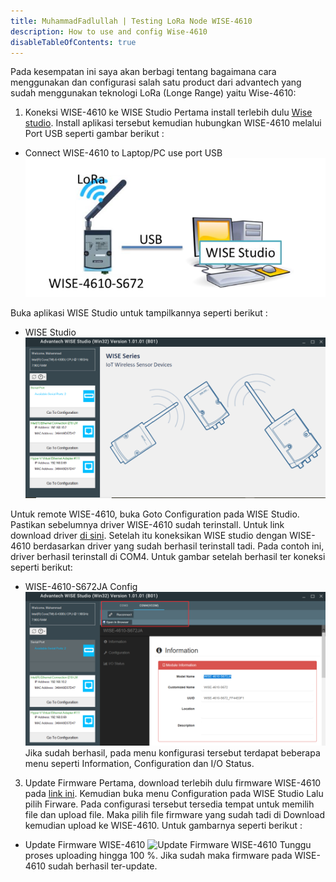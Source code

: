 ```yaml
---
title: MuhammadFadlullah | Testing LoRa Node WISE-4610
description: How to use and config Wise-4610
disableTableOfContents: true
---
```


Pada kesempatan ini saya akan berbagi tentang bagaimana cara menggunakan dan configurasi salah satu product dari advantech yang sudah menggunakan teknologi LoRa (Longe Range) yaitu Wise-4610:

1. Koneksi WISE-4610 ke WISE Studio
Pertama install terlebih dulu [Wise studio](https://support.advantech.com/support/DownloadSRDetail_New.aspx?SR_ID=1-1MJSJKX&Doc_Source=Download). Install aplikasi tersebut kemudian hubungkan WISE-4610 melalui Port USB seperti gambar berikut :
- Connect WISE-4610 to Laptop/PC use port USB
![Connect WISE-4610 to Laptop/PC use port USB](img/WISE4610-conect-USB.PNG)

Buka aplikasi WISE Studio untuk tampilkannya seperti berikut :
- WISE Studio
![WISE Studio](img/Wise-studio1.PNG)

Untuk remote WISE-4610, buka Goto Configuration pada WISE Studio. Pastikan sebelumnya driver WISE-4610 sudah terinstall. Untuk link download driver [di sini](https://support.advantech.com/support/SearchResult.aspx?keyword=WISE-4610&searchtabs=BIOS,Certificate,Datasheet,Documentation,Driver,Firmware,Manual,Online%20Training,Software%20Utility,Utility,FAQ,Installation,Software%20API,Software%20API%20Manual,3D%20Model,Quick%20Start%20Guide,Reference,eCatalog,Video,Webcast,Whitepaper,SDK,OS&select_tab=Driver). Setelah itu koneksikan WISE studio dengan WISE-4610 berdasarkan driver yang sudah berhasil terinstall tadi. Pada contoh ini, driver berhasil terinstall di COM4. Untuk gambar setelah berhasil ter koneksi seperti berikut:
- WISE-4610-S672JA Config
![WISE-4610-S672JA Config](img/WISE-4610-config.png)
Jika sudah berhasil, pada menu konfigurasi tersebut terdapat beberapa menu seperti Information, Configuration dan I/O Status.
3. Update Firmware
Pertama, download terlebih dulu firmware WISE-4610 pada [link ini](Firmware/WISE-4610_vA113B00_JA_UT.bin). Kemudian buka menu Configuration pada WISE Studio Lalu pilih Firware. Pada configurasi tersebut tersedia tempat untuk memilih file dan upload file. Maka pilih file firmware yang sudah tadi di Download kemudian upload ke WISE-4610. Untuk gambarnya seperti berikut :
- Update Firmware WISE-4610
![Update Firmware WISE-4610](update-firmware.png)
Tunggu proses uploading hingga 100 %. Jika sudah maka firmware pada WISE-4610 sudah berhasil ter-update.

